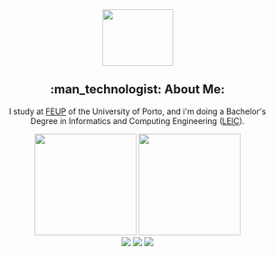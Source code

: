 <div id="header" align="center">
  <img src="https://media2.giphy.com/media/11jacPItBsJDLa/source.gif" width = 125 height = 100>
  <h2> :man_technologist: About Me:</h2>
</div>

<div id="intro" align="center">
  <p> I study at <a href="https://sigarra.up.pt/feup/pt/web_page.inicial">FEUP</a> of the University of Porto, and i'm doing a Bachelor's Degree in Informatics and Computing Engineering (<a href="https://sigarra.up.pt/feup/pt/cur_geral.cur_view?pv_ano_lectivo=2022&pv_origem=CUR&pv_tipo_cur_sigla=L&pv_curso_id=22841">LEIC</a>). </p>
</div>

<div id="stats" align="center">
  <img height="180em" src="https://github-readme-stats.vercel.app/api?username=joaossousa12&show_icons=true&theme=dark&include_all_commits=true&count_private=true">
  <img height="180em" src="https://github-readme-stats.vercel.app/api/top-langs/?username=joaossousa12&theme=dark&include_all_commits=false&count_private=true&layout=compact">
</div>

<div id="languages_tools" align="center">
  <img src="https://img.shields.io/badge/Operating System-Linux-informational?style=flat&logo=Linux&logoColor=white&color=EC8D5E">
  <img src="https://img.shields.io/badge/Tools for coding -Git-informational?style=flat&logo=Git&logoColor=white&color=4293F2">
  <img src="https://img.shields.io/badge/Editors-Visual Studio Code -informational?style=flat&logo=visual-studio-code&logoColor=white&color=42F29E">
</div>


